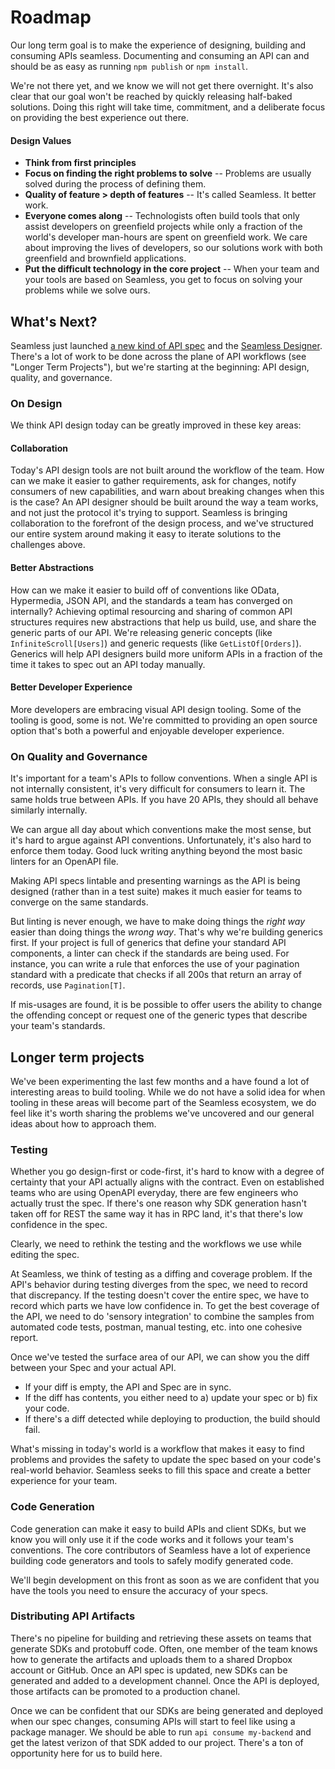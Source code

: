 # Roadmap

Our long term goal is to make the experience of designing, building and consuming APIs seamless. Documenting and consuming an API can and should be as easy as running `npm publish` or `npm install`. 

We're not there yet, and we know we will not get there overnight. It's also clear that our goal won't be reached by quickly releasing half-baked solutions. Doing this right will take time, commitment, and a deliberate focus on providing the best experience out there.     

#### Design Values
- **Think from first principles**    
- **Focus on finding the right problems to solve** -- Problems are usually solved during the process of defining them. 
- **Quality of feature > depth of features** -- It's called Seamless. It better work. 
- **Everyone comes along** -- Technologists often build tools that only assist developers on greenfield projects while only a fraction of the world's developer man-hours are spent on greenfield work. We care about improving the lives of developers, so our solutions work with both greenfield and brownfield applications.
- **Put the difficult technology in the core project** -- When your team and your tools are based on Seamless, you get to focus on solving your problems while we solve ours. 


## What's Next?

Seamless just launched [a new kind of API spec](./seamless-spec.md) and the [Seamless Designer](https://editor.seamlessapis.com). There's a lot of work to be done across the plane of API workflows (see "Longer Term Projects"), but we're starting at the beginning: API design, quality, and governance.

### On Design
We think API design today can be greatly improved in these key areas:
#### Collaboration  
Today's API design tools are not built around the workflow of the team. How can we make it easier to gather requirements, ask for changes, notify consumers of new capabilities, and warn about breaking changes when this is the case? An API designer should be built around the way a team works, and not just the protocol it's trying to support. Seamless is bringing collaboration to the forefront of the design process, and we've structured our entire system around making it easy to iterate  solutions to the challenges above.  

#### Better Abstractions
How can we make it easier to build off of conventions like OData, Hypermedia, JSON API, and the standards a team has converged on internally? Achieving optimal resourcing and sharing of common API structures requires new abstractions that help us build, use, and share the generic parts of our API. We're releasing generic concepts (like `InfiniteScroll[Users]`) and generic requests (like `GetListOf[Orders]`). Generics will help API designers build more uniform APIs in a fraction of the time it takes to spec out an API today manually. 

#### Better Developer Experience
More developers are embracing visual API design tooling. Some of the tooling is good, some is not. We're committed to providing an open source option that's both a powerful and enjoyable developer experience. 

### On Quality and Governance
It's important for a team's APIs to follow conventions. When a single API is not internally consistent, it's very difficult for consumers to learn it. The same holds true between APIs. If you have 20 APIs, they should all behave similarly internally.   

We can argue all day about which conventions make the most sense, but it's hard to argue against API conventions. Unfortunately, it's also hard to enforce them today. Good luck writing anything beyond the most basic linters for an OpenAPI file.

Making API specs lintable and presenting warnings as the API is being designed (rather than in a test suite) makes it much easier for teams to converge on the same standards. 

But linting is never enough, we have to make doing things the *right way* easier than doing things the *wrong way*. That's why we're building generics first. If your project is full of generics that define your standard API components, a linter can check if the standards are being used. For instance, you can write a rule that enforces the use of your pagination standard with a predicate that checks if all 200s that return an array of records, use `Pagination[T]`. 

If mis-usages are found, it is be possible to offer users the ability to change the offending concept or request one of the generic types that describe your team's standards.  


## Longer term projects
We've been experimenting the last few months and a have found a lot of interesting areas to build tooling. While we do not have a solid idea for when tooling in these areas will become part of the Seamless ecosystem, we do feel like it's worth sharing the problems we've uncovered and our general ideas about how to approach them. 

### Testing
Whether you go design-first or code-first, it's hard to know with a degree of certainty that your API actually aligns with the contract. Even on established teams who are using OpenAPI everyday, there are few engineers who actually trust the spec. If there's one reason why SDK generation hasn't taken off for REST the same way it has in RPC land, it's that there's low confidence in the spec. 

Clearly, we need to rethink the testing and the workflows we use while editing the spec.

At Seamless, we think of testing as a diffing and coverage problem. If the API's behavior during testing diverges from the spec, we need to record that discrepancy. If the testing doesn't cover the entire spec, we have to record which parts we have low confidence in. To get the best coverage of the API, we need to do 'sensory integration' to combine the samples from automated code tests, postman, manual testing, etc. into one cohesive report. 

Once we've tested the surface area of our API, we can show you the diff between your Spec and your actual API. 
- If your diff is empty, the API and Spec are in sync. 
- If the diff has contents, you either need to a) update your spec or b) fix your code.
- If there's a diff detected while deploying to production, the build should fail. 
 
What's missing in today's world is a workflow that makes it easy to find problems and provides the safety to update the spec based on your code's real-world behavior. Seamless seeks to fill this space and create a better experience for your team.    

### Code Generation
Code generation can make it easy to build APIs and client SDKs, but we know you will only use it if the code works and it follows your team's conventions. The core contributors of Seamless have a lot of experience building code generators and tools to safely modify generated code. 

We'll begin development on this front as soon as we are confident that you have the tools you need to ensure the accuracy of your specs.  

### Distributing API Artifacts
There's no pipeline for building and retrieving these assets on teams that generate SDKs and protobuff code. Often, one member of the team knows how to generate the artifacts and uploads them to a shared Dropbox account or GitHub. Once an API spec is updated, new SDKs can be generated and added to a development channel. Once the API is deployed, those artifacts can be promoted to a production chanel.   
 
Once we can be confident that our SDKs are being generated and deployed when our spec changes, consuming APIs will start to feel like using a package manager. We should be able to run `api consume my-backend` and get the latest verizon of that SDK added to our project. There's a ton of opportunity here for us to build here.


